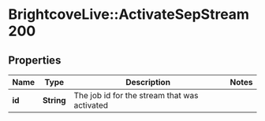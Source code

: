 # BrightcoveLive::ActivateSepStream200

## Properties
Name | Type | Description | Notes
------------ | ------------- | ------------- | -------------
**id** | **String** | The job id for the stream that was activated | 


